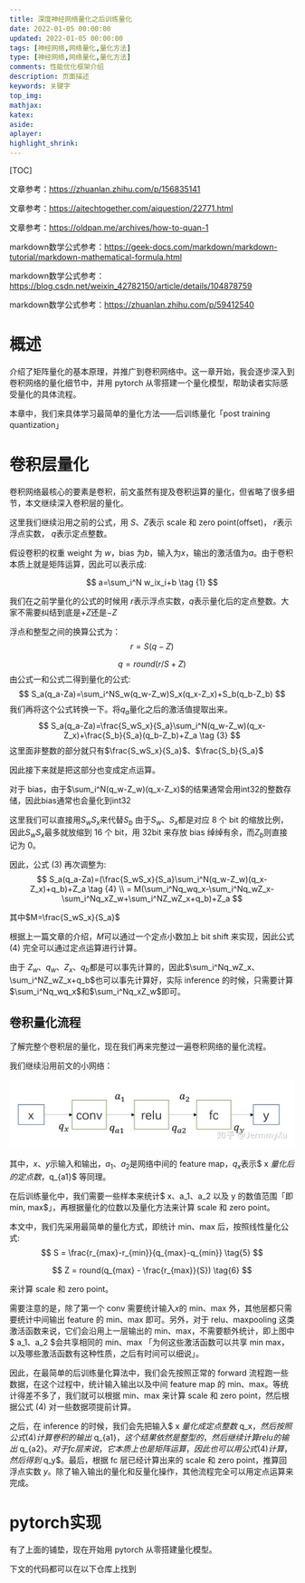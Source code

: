 ```yaml
---
title: 深度神经网络量化之后训练量化
date: 2022-01-05 00:00:00
updated: 2022-01-05 00:00:00
tags: [神经网络,网络量化,量化方法]
type: [神经网络,网络量化,量化方法]
comments: 性能优化框架介绍
description: 页面描述
keywords: 关键字
top_img:
mathjax:
katex:
aside:
aplayer:
highlight_shrink:
---
```


[TOC]

文章参考：https://zhuanlan.zhihu.com/p/156835141

文章参考：https://aitechtogether.com/aiquestion/22771.html

文章参考：https://oldpan.me/archives/how-to-quan-1

markdown数学公式参考：https://geek-docs.com/markdown/markdown-tutorial/markdown-mathematical-formula.html

markdown数学公式参考：https://blog.csdn.net/weixin_42782150/article/details/104878759

markdown数学公式参考：https://zhuanlan.zhihu.com/p/59412540

# 概述

介绍了矩阵量化的基本原理，并推广到卷积网络中。这一章开始，我会逐步深入到卷积网络的量化细节中，并用 pytorch 从零搭建一个量化模型，帮助读者实际感受量化的具体流程。

本章中，我们来具体学习最简单的量化方法——后训练量化「post training quantization」

# 卷积层量化

卷积网络最核心的要素是卷积，前文虽然有提及卷积运算的量化，但省略了很多细节，本文继续深入卷积层的量化。

这里我们继续沿用之前的公式，用 *S*、*Z*表示 scale 和 zero point(offset)， *r*表示浮点实数， *q*表示定点整数。

假设卷积的权重 weight 为 $w$，bias 为$b$，输入为$x$，输出的激活值为$a$。由于卷积本质上就是矩阵运算，因此可以表示成:

$$
a=\sum_i^N w_ix_i+b		\tag {1}
$$

我们在之前学量化的公式的时候用 $r$表示浮点实数，$q$表示量化后的定点整数。大家不需要纠结到底是$+Z$还是$-Z$

浮点和整型之间的换算公式为：
$$
r=S(q-Z) 		\tag {2}
$$


$$
q=round(r/S +Z)    \tag {3}
$$
由公式一和公式二得到量化的公式:
$$
S_a(q_a-Za)=\sum_i^NS_w(q_w-Z_w)S_x(q_x-Z_x)+S_b(q_b-Z_b)
$$
我们再将这个公式转换一下。将$q_a$量化之后的激活值提取出来。
$$
S_a(q_a-Za)=\frac{S_wS_x}{S_a}\sum_i^N(q_w-Z_w)(q_x-Z_x)+\frac{S_b}{S_a}(q_b-Z_b)+Z_a    \tag {3}
$$
这里面非整数的部分就只有$\frac{S_wS_x}{S_a}$、$\frac{S_b}{S_a}$

因此接下来就是把这部分也变成定点运算。

对于 bias，由于$\sum_i^N(q_w-Z_w)(q_x-Z_x)$的结果通常会用int32的整数存储，因此bias通常也会量化到int32

这里我们可以直接用$S_wS_x$来代替$S_b$ 由于$S_w、S_x$都是对应 8 个 bit 的缩放比例，因此$S_wS_x$最多就放缩到 16 个 bit，用 32bit 来存放 bias 绰绰有余，而$Z_b$则直接记为 0。

因此，公式 (3) 再次调整为:
$$
S_a(q_a-Za)=(\frac{S_wS_x}{S_a}\sum_i^N(q_w-Z_w)(q_x-Z_x)+q_b)+Z_a    \tag {4}  \\ = M(\sum_i^Nq_wq_x-\sum_i^Nq_wZ_x-\sum_i^Nq_xZ_w+\sum_i^NZ_wZ_x+q_b)+Z_a
$$

其中$M=\frac{S_wS_x}{S_a}$

根据上一篇文章的介绍，$M$可以通过一个定点小数加上 bit shift 来实现，因此公式 (4) 完全可以通过定点运算进行计算。

由于 $Z_w、q_w、Z_x、q_b$都是可以事先计算的，因此$\sum_i^Nq_wZ_x、\sum_i^NZ_wZ_x+q_b$也可以事先计算好，实际 inference 的时候，只需要计算$\sum_i^Nq_wq_x$和$\sum_i^Nq_xZ_w$即可。



## 卷积量化流程

了解完整个卷积层的量化，现在我们再来完整过一遍卷积网络的量化流程。

我们继续沿用前文的小网络：

![img](images/04.%E6%B7%B1%E5%BA%A6%E7%A5%9E%E7%BB%8F%E7%BD%91%E7%BB%9C%E9%87%8F%E5%8C%96%E4%B9%8B%E5%90%8E%E8%AE%AD%E7%BB%83%E9%87%8F%E5%8C%96/v2-ba5e66c0fadb7e34ee788d3018ac9f20_r.jpg)

其中，$x、y$示输入和输出，$a_1、a_2$是网络中间的 feature map，$q_x$表示$ x $量化后的定点数，$q_{a1}$ 等同理。

在后训练量化中，我们需要一些样本来统计$ x、a_1、a_2 以及 y 的数值范围「即 min, max$」，再根据量化的位数以及量化方法来计算 scale 和 zero point。

本文中，我们先采用最简单的量化方式，即统计 min、max 后，按照线性量化公式:
$$
S = \frac{r_{max}-r_{min}}{q_{max}-q_{min}} \tag{5} 
$$

$$
Z = round(q_{max} - \frac{r_{max}}{S}) \tag{6}
$$





来计算 scale 和 zero point。



需要注意的是，除了第一个 conv 需要统计输入$x$的 min、max 外，其他层都只需要统计中间输出 feature 的 min、max 即可。另外，对于 relu、maxpooling 这类激活函数来说，它们会沿用上一层输出的 min、max，不需要额外统计，即上图中$ a_1、a_2 $会共享相同的 min、max 「为何这些激活函数可以共享 min max，以及哪些激活函数有这种性质，之后有时间可以细说」。



因此，在最简单的后训练量化算法中，我们会先按照正常的 forward 流程跑一些数据，在这个过程中，统计输入输出以及中间 feature map 的 min、max。等统计得差不多了，我们就可以根据 min、max 来计算 scale 和 zero point，然后根据公式 (4) 对一些数据项提前计算。

之后，在 inference 的时候，我们会先把输入$ x $量化成定点整数$ q_x$，然后按照公式 (4) 计算卷积的输出$ q_{a1}$，这个结果依然是整型的，然后继续计算 relu 的输出$ q_{a2}$。对于 fc 层来说，它本质上也是矩阵运算，因此也可以用公式 (4) 计算，然后得到$ q_y$。最后，根据 fc 层已经计算出来的 scale 和 zero point，推算回浮点实数 $y$。除了输入输出的量化和反量化操作，其他流程完全可以用定点运算来完成。



# **pytorch实现**

有了上面的铺垫，现在开始用 pytorch 从零搭建量化模型。

下文的代码都可以在以下仓库上找到






